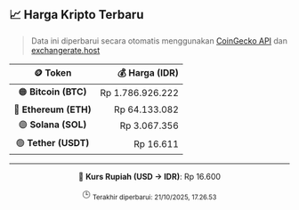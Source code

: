 

<!-- HARGA_KRIPTO -->
## 📈 Harga Kripto Terbaru

> Data ini diperbarui secara otomatis menggunakan [CoinGecko API](https://www.coingecko.com/) dan [exchangerate.host](https://exchangerate.host/)

<div align="center">

| 🪙 Token | 💰 Harga (IDR) |
|:------:|---------------:|
| 🟠 **Bitcoin (BTC)**   | Rp 1.786.926.222 |
| 🔵 **Ethereum (ETH)**  | Rp 64.133.082 |
| 🟣 **Solana (SOL)**    | Rp 3.067.356 |
| 🟢 **Tether (USDT)**   | Rp 16.611 |

---

💱 **Kurs Rupiah (USD → IDR)**: Rp 16.600

🕒 <sub>Terakhir diperbarui: 21/10/2025, 17.26.53</sub>

</div>
<!-- /HARGA_KRIPTO -->